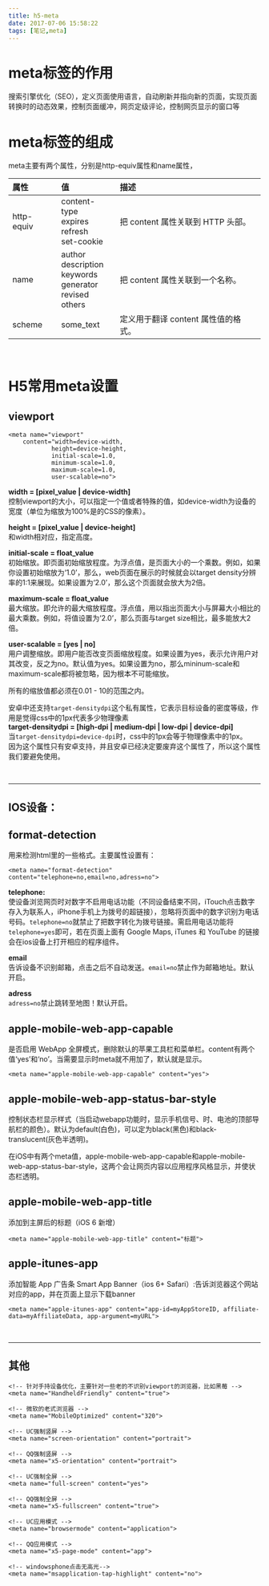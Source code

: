 ```yaml
---
title: h5-meta
date: 2017-07-06 15:58:22
tags: [笔记,meta]
---
```


# meta标签的作用
搜索引擎优化（SEO），定义页面使用语言，自动刷新并指向新的页面，实现页面转换时的动态效果，控制页面缓冲，网页定级评论，控制网页显示的窗口等

# meta标签的组成
meta主要有两个属性，分别是http-equiv属性和name属性，

|属性|值|描述|
|:--|:--|:--|
|http-equiv|	content-type<br>expires<br>refresh<br>set-cookie|把 content 属性关联到 HTTP 头部。|
|name|	author<br>description<br>keywords<br>generator<br>revised<br>others|把 content 属性关联到一个名称。|
|scheme|some_text|定义用于翻译 content 属性值的格式。|
<br>

# H5常用meta设置

## viewport
```
<meta name="viewport" 
	content="width=device-width,
			height=device-height,
			initial-scale=1.0, 
			minimum-scale=1.0, 
			maximum-scale=1.0, 
			user-scalable=no">
```
<b>width = [pixel_value | device-width]</b>   
控制viewport的大小，可以指定一个值或者特殊的值，如device-width为设备的宽度（单位为缩放为100%是的CSS的像素）。   


<b>height = [pixel_value | device-height]</b>   
和width相对应，指定高度。

<b>initial-scale = float_value </b>   
初始缩放。即页面初始缩放程度。为浮点值，是页面大小的一个乘数。例如，如果你设置初始缩放为‘1.0’，那么，web页面在展示的时候就会以target density分辨率的1:1来展现。如果设置为‘2.0’，那么这个页面就会放大为2倍。   

<b>maximum-scale = float_value</b>   
最大缩放。即允许的最大缩放程度。浮点值，用以指出页面大小与屏幕大小相比的最大乘数。例如，将值设置为‘2.0’，那么页面与target size相比，最多能放大2倍。

<b>user-scalable = [yes | no]</b>   
用户调整缩放。即用户能否改变页面缩放程度。如果设置为yes，表示允许用户对其改变，反之为no。默认值为yes。如果设置为no，那么mininum-scale和maximum-scale都将被忽略，因为根本不可能缩放。

所有的缩放值都必须在0.01 - 10的范围之内。

安卓中还支持`target-densitydpi`这个私有属性，它表示目标设备的密度等级，作用是觉得css中的1px代表多少物理像素   
<b>target-densitydpi = [high-dpi | medium-dpi | low-dpi | device-dpi]</b>   
当`target-densitydpi=device-dpi`时，css中的1px会等于物理像素中的1px。   
因为这个属性只有安卓支持，并且安卓已经决定要废弃这个属性了，所以这个属性我们要避免使用。

<br>

----

## IOS设备：
## format-detection
用来检测html里的一些格式。主要属性设置有：   

```
<meta name="format-detection" content="telephone=no,email=no,adress=no">
```

<b>telephone:</b>    
使设备浏览网页时对数字不启用电话功能（不同设备结束不同，iTouch点击数字存入为联系人，iPhone手机上为拨号的超链接），忽略将页面中的数字识别为电话号码。`telephone=no`就禁止了把数字转化为拨号链接。需启用电话功能将`telephone=yes`即可，若在页面上面有 Google Maps, iTunes 和 YouTube 的链接会在ios设备上打开相应的程序组件。

<b>email</b>   
告诉设备不识别邮箱，点击之后不自动发送。`email=no`禁止作为邮箱地址。默认开启。

<b>adress</b>   
`adress=no`禁止跳转至地图！默认开启。


## apple-mobile-web-app-capable
是否启用 WebApp 全屏模式，删除默认的苹果工具栏和菜单栏。content有两个值‘yes’和‘no’。当需要显示时meta就不用加了，默认就是显示。   

```
<meta name="apple-mobile-web-app-capable" content="yes">
```

## apple-mobile-web-app-status-bar-style
控制状态栏显示样式（当启动webapp功能时，显示手机信号、时、电池的顶部导航栏的颜色）。默认为default(白色)，可以定为black(黑色)和black-translucent(灰色半透明)。

在iOS中有两个meta值，apple-mobile-web-app-capable和apple-mobile-web-app-status-bar-style，这两个会让网页内容以应用程序风格显示，并使状态栏透明。

## apple-mobile-web-app-title
添加到主屏后的标题（iOS 6 新增）   

```
<meta name="apple-mobile-web-app-title" content="标题">
```
## apple-itunes-app
添加智能 App 广告条 Smart App Banner（ios 6+ Safari）:告诉浏览器这个网站对应的app，并在页面上显示下载banner

```
<meta name="apple-itunes-app" content="app-id=myAppStoreID, affiliate-data=myAffiliateData, app-argument=myURL"> 
```

<br>

----

## 其他
```
<!-- 针对手持设备优化，主要针对一些老的不识别viewport的浏览器，比如黑莓 -->
<meta name="HandheldFriendly" content="true">

<!-- 微软的老式浏览器 -->
<meta name="MobileOptimized" content="320">

<!-- UC强制竖屏 -->
<meta name="screen-orientation" content="portrait">

<!-- QQ强制竖屏 -->
<meta name="x5-orientation" content="portrait">

<!-- UC强制全屏 -->
<meta name="full-screen" content="yes">

<!-- QQ强制全屏 -->
<meta name="x5-fullscreen" content="true">

<!-- UC应用模式 -->
<meta name="browsermode" content="application">

<!-- QQ应用模式 -->
<meta name="x5-page-mode" content="app">

<!-- windowsphone点击无高光-->
<meta name="msapplication-tap-highlight" content="no">
```
